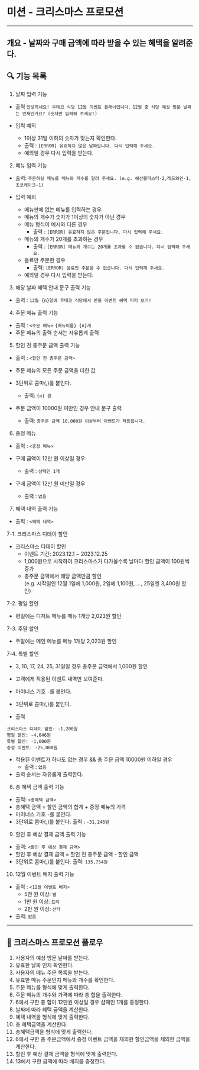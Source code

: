 # 미션 - 크리스마스 프로모션
---

## 개요 - 날짜와 구매 금액에 따라 받을 수 있는 혜택을 알려준다.

## 🔍 기능 목록

1. 날짜 입력 기능

- 출력 `안녕하세요! 우테코 식당 12월 이벤트 플래너입니다.` `12월 중 식당 예상 방문 날짜는 언제인가요? (숫자만 입력해 주세요!)`

- 입력 예외
  - 1이상 31일 이하의 숫자가 맞는지 확인한다.
  - 출력 : `[ERROR] 유효하지 않은 날짜입니다. 다시 입력해 주세요.`
  - 예외일 경우 다시 입력을 받는다.

2. 메뉴 입력 기능

- 출력: `주문하실 메뉴를 메뉴와 개수를 알려 주세요. (e.g. 해산물파스타-2,레드와인-1,초코케이크-1)`

- 입력 예외
  - 메뉴판에 없는 메뉴를 입력하는 경우
  - 메뉴의 개수가 숫자가 1이상의 숫자가 아닌 경우
  - 메뉴 형식이 예시와 다른 경우
    - 출력 : `[ERROR] 유효하지 않은 주문입니다. 다시 입력해 주세요.`
  - 메뉴의 개수가 20개를 초과하는 경우
    - 출력 : `[ERROR] 메뉴의 개수는 20개를 초과할 수 없습니다. 다시 입력해 주세요.`
  - 음료만 주문한 경우
    - 출력: `[ERROR] 음료만 주문할 수 없습니다. 다시 입력해 주세요.`
  - 예외일 경우 다시 입력을 받는다.

3. 해당 날짜 혜택 안내 문구 출력 기능

- 출력 : `12월 {n}일에 우테코 식당에서 받을 이벤트 혜택 미리 보기!`

4. 주문 메뉴 출력 기능

- 출력 : `<주문 메뉴>` `{매뉴이름} {n}개`
- 주문 메뉴의 출력 순서는 자유롭게 출력

5. 할인 전 총주문 금액 출력 기능

- 출력 : `<할인 전 총주문 금액>`

- 주문 메뉴의 모든 주문 금액을 더한 값
- 3단위로 콤마(,)를 붙인다.
  - 출력: `{n} 원`
- 주문 금액이 10000원 미만인 경우 안내 문구 출력
  - 출력: `총주문 금액 10,000원 이상부터 이벤트가 적용됩니다.`

6. 증정 메뉴

- 출력 : `<증정 메뉴>`

- 구매 금액이 12만 원 이상일 경우

  - 출력 : `샴페인 1개`

- 구매 금액이 12만 원 미만일 경우
  - 출력 : `없음`

7. 혜택 내역 출력 기능
- 출력 : `<혜택 내역>`

7-1. 크리스마스 디데이 할인
- 크리스마스 디데이 할인
  - 이벤트 기간: 2023.12.1 ~ 2023.12.25
  - 1,000원으로 시작하여 크리스마스가 다가올수록 날마다 할인 금액이 100원씩 증가
  - 총주문 금액에서 해당 금액만큼 할인  
    (e.g. 시작일인 12월 1일에 1,000원, 2일에 1,100원, ..., 25일엔 3,400원 할인)

7-2. 평일 할인
- 평일에는 디저트 메뉴를 메뉴 1개당 2,023원 할인

7-3. 주말 할인
- 주말에는 메인 메뉴를 메뉴 1개당 2,023원 할인

7-4. 특별 할인
- 3, 10, 17, 24, 25, 31일일 경우 총주문 금액에서 1,000원 할인

- 고객에게 적용된 이벤트 내역만 보여준다.
- 마이너스 기호 `-`를 붙인다.
- 3단위로 콤마(,)를 붙인다.
- 출력

```
크리스마스 디데이 할인: -1,200원
평일 할인: -4,046원
특별 할인: -1,000원
증정 이벤트: -25,000원
```

- 적용된 이벤트가 하나도 없는 경우 && 총 주문 금액 10000원 이하일 경우
  - 출력 : `없음`
- 출력 순서는 자유롭게 출력한다.

8. 총 혜택 금액 출력 기능

- 출력: `<총혜택 금액>`
- 총혜택 금액 = 할인 금액의 합계 + 증정 메뉴의 가격
- 마이너스 기호 `-`를 붙인다.
- 3단위로 콤마(,)를 붙인다. 출력 : `-31,246원`

9. 할인 후 예상 결제 금액 출력 기능

- 출력: `<할인 후 예상 결제 금액>`
- 할인 후 예상 결제 금액 = 할인 전 총주문 금액 - 할인 금액
- 3단위로 콤마(,)를 붙인다. 출력: `135,754원`

10. 12월 이벤트 배지 출력 기능

- 출력 : `<12월 이벤트 배지>`
  - 5천 원 이상: `별`
  - 1만 원 이상: `트리`
  - 2만 원 이상: `산타`
- 출력: `없음`

---

## 🌊 크리스마스 프로모션 플로우
1. 사용자의 예상 방문 날짜를 받는다.
2. 유효한 날짜 인지 확인한다.
3. 사용자의 메뉴 주문 목록을 받는다.
4. 유효한 메뉴 주문인지 메뉴와 개수를 확인한다.
5. 주문 메뉴를 형식에 맞게 출력한다.
6. 주문 메뉴의 개수와 가격에 따라 총 합을 출력한다.
7. 6에서 구한 총 합이 12만원 이상일 경우 샴페인 1개를 증정한다.
8. 날짜에 따라 혜택 금액을 계산한다.
9. 혜택 내역을 형식에 맞게 출력한다.
10. 총 혜택금액을 계산한다.
11. 총혜택금액을 형식에 맞게 출력한다.
12. 6에서 구한 총 주문금액에서 증정 이벤트 금액을 제외한 할인금액을 제외한 금액을 계산한다.
13. 할인 후 예상 결제 금액을 형식에 맞게 출력한다.
14. 13에서 구한 금액에 따라 배지를 증정한다.